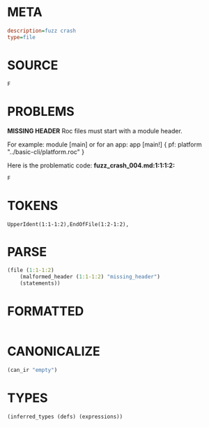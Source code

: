 # META
~~~ini
description=fuzz crash
type=file
~~~
# SOURCE
~~~roc
F
~~~
# PROBLEMS
**MISSING HEADER**
Roc files must start with a module header.

For example:
        module [main]
or for an app:
        app [main!] { pf: platform "../basic-cli/platform.roc" }

Here is the problematic code:
**fuzz_crash_004.md:1:1:1:2:**
```roc
F
```


# TOKENS
~~~zig
UpperIdent(1:1-1:2),EndOfFile(1:2-1:2),
~~~
# PARSE
~~~clojure
(file (1:1-1:2)
	(malformed_header (1:1-1:2) "missing_header")
	(statements))
~~~
# FORMATTED
~~~roc

~~~
# CANONICALIZE
~~~clojure
(can_ir "empty")
~~~
# TYPES
~~~clojure
(inferred_types (defs) (expressions))
~~~